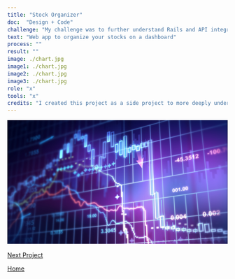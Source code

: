 ```yaml
---
title: "Stock Organizer"
doc:  "Design + Code"
challenge: "My challenge was to further understand Rails and API integration"
text: "Web app to organize your stocks on a dashboard"
process: ""
result: ""
image: ./chart.jpg
image1: ./chart.jpg
image2: ./chart.jpg
image3: ./chart.jpg
role: "x"
tools: "x"
credits: "I created this project as a side project to more deeply understand Rails and working with APIs"
---
```


![Hero](./chart.jpg)

[Next Project](/malpensatina)

[Home](/)

